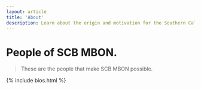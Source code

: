 ```yaml
---
layout: article
title: 'About'
description: Learn about the origin and motivation for the Southern California Bight Marine Biodiversity Observation Network (SCB MBON), the primary objectives for the project, people involved, partners, and funders.
---
```


<div class="row">
	<div class="col-md-7">
		<h1 class="page-header">People<span class="text-muted"> of SCB MBON.</span></h1>
		<blockquote><p class="lead">These are the people that make SCB MBON possible.</p></blockquote>
		<div id="people" class="internal-link"></div>
		{% include bios.html %}
	</div>
</div>